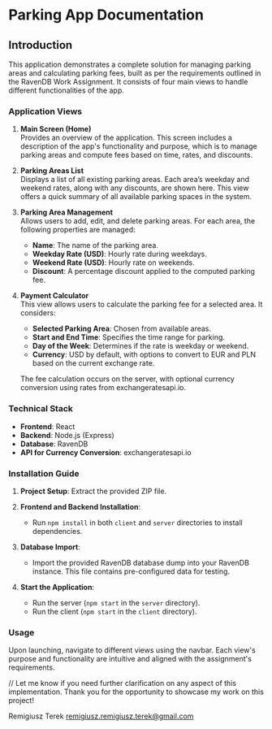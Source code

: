 # Parking App Documentation

## Introduction

This application demonstrates a complete solution for managing parking areas and calculating parking fees, built as per the requirements outlined in the RavenDB Work Assignment. It consists of four main views to handle different functionalities of the app.

### Application Views

1. **Main Screen (Home)**  
   Provides an overview of the application. This screen includes a description of the app's functionality and purpose, which is to manage parking areas and compute fees based on time, rates, and discounts.

2. **Parking Areas List**  
   Displays a list of all existing parking areas. Each area’s weekday and weekend rates, along with any discounts, are shown here. This view offers a quick summary of all available parking spaces in the system.

3. **Parking Area Management**  
   Allows users to add, edit, and delete parking areas. For each area, the following properties are managed:

   - **Name**: The name of the parking area.
   - **Weekday Rate (USD)**: Hourly rate during weekdays.
   - **Weekend Rate (USD)**: Hourly rate on weekends.
   - **Discount**: A percentage discount applied to the computed parking fee.

4. **Payment Calculator**  
   This view allows users to calculate the parking fee for a selected area. It considers:

   - **Selected Parking Area**: Chosen from available areas.
   - **Start and End Time**: Specifies the time range for parking.
   - **Day of the Week**: Determines if the rate is weekday or weekend.
   - **Currency**: USD by default, with options to convert to EUR and PLN based on the current exchange rate.

   The fee calculation occurs on the server, with optional currency conversion using rates from exchangeratesapi.io.

### Technical Stack

- **Frontend**: React
- **Backend**: Node.js (Express)
- **Database**: RavenDB
- **API for Currency Conversion**: exchangeratesapi.io

### Installation Guide

1. **Project Setup**: Extract the provided ZIP file.
2. **Frontend and Backend Installation**:

   - Run `npm install` in both `client` and `server` directories to install dependencies.

3. **Database Import**:

   - Import the provided RavenDB database dump into your RavenDB instance. This file contains pre-configured data for testing.

4. **Start the Application**:
   - Run the server (`npm start` in the `server` directory).
   - Run the client (`npm start` in the `client` directory).

### Usage

Upon launching, navigate to different views using the navbar. Each view's purpose and functionality are intuitive and aligned with the assignment's requirements.

//
Let me know if you need further clarification on any aspect of this implementation. Thank you for the opportunity to showcase my work on this project!

Remigiusz Terek
remigiusz.remigiusz.terek@gmail.com
